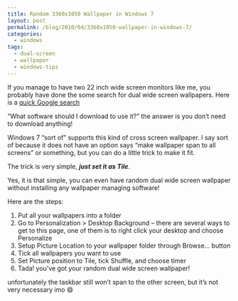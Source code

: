 ```yaml
---
title: Random 3360x1050 Wallpaper in Windows 7
layout: post
permalink: /blog/2010/04/3360x1050-wallpaper-in-windows-7/
categories:
  - windows
tags:
  - dual-screen
  - wallpaper
  - windows-tips
---
```

If you manage to have two 22 inch wide screen monitors like me, you probably have done the some search for dual wide screen wallpapers. Here is a [quick Google search](http://lmgtfy.com/?q=wallpaper+3360x1050)

<lightbox-img src="{{ site.url }}/wp-content/uploads/2010/04/randomwallpaper1.JPG" ></lightbox-img>

&#8220;What software should I download to use it?&#8221; the answer is you don&#8217;t need to download anything!

Windows 7 &#8220;sort of&#8221; supports this kind of cross screen wallpaper. I say sort of because it does not have an option says &#8220;make wallpaper span to all screens&#8221; or something, but you can do a little trick to make it fit.

The trick is very simple, **_just set it as Tile_**.

Yes, it is that simple, you can even have random dual wide screen wallpaper without installing any wallpaper managing software!

Here are the steps:  
1. Put all your wallpapers into a folder  
2. Go to Personalization > Desktop Background &#8211; there are several ways to get to this page, one of them is to right click your desktop and choose Personalize  
3. Setup Picture Location to your wallpaper folder through Browse&#8230; button  
4. Tick all wallpapers you want to use  
5. Set Picture position to Tile, tick Shuffle, and choose timer  
6. Tada! you&#8217;ve got your random dual wide screen wallpaper!

<lightbox-img src="{{site.url}}/wp-content/uploads/2010/04/screenshot.jpg"></lightbox-img>

unfortunately the taskbar still won&#8217;t span to the other screen, but it&#8217;s not very necessary imo :smile:

<!--google_ad_client = "pub-9325509044951275";/* 468x60, created 4/9/10 */google_ad_slot = "6358062181";google_ad_width = 468;google_ad_height = 60;//-->
